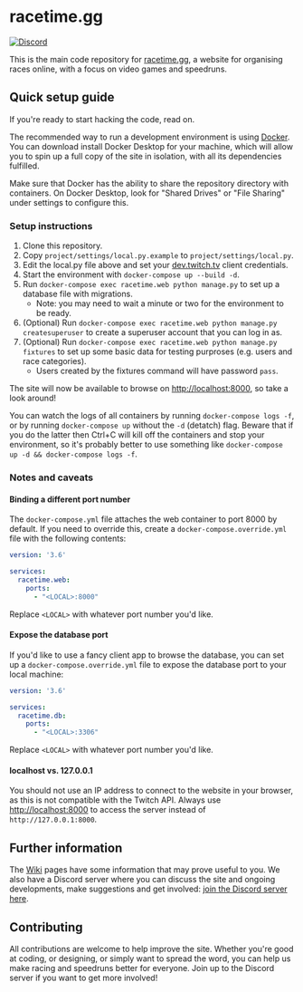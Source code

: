 # racetime.gg

[![Discord](https://discordapp.com/api/guilds/660452709044060171/embed.png?style=shield)](https://discord.gg/65cvHG3)

This is the main code repository for [racetime.gg](https://racetime.gg), a
website for organising races online, with a focus on video games and speedruns.

## Quick setup guide

If you're ready to start hacking the code, read on.

The recommended way to run a development environment is using
[Docker](https://www.docker.com/). You can download install Docker Desktop
for your machine, which will allow you to spin up a full copy of the site in
isolation, with all its dependencies fulfilled.

Make sure that Docker has the ability to share the repository directory with
containers. On Docker Desktop, look for "Shared Drives" or "File Sharing" under
settings to configure this.

### Setup instructions

1. Clone this repository.
1. Copy `project/settings/local.py.example` to `project/settings/local.py`.
1. Edit the local.py file above and set your
   [dev.twitch.tv](https://dev.twitch.tv) client credentials.
1. Start the environment with `docker-compose up --build -d`.
1. Run `docker-compose exec racetime.web python manage.py` to set up a database
   file with migrations.
   * Note: you may need to wait a minute or two for the environment to be ready.
1. (Optional) Run
   `docker-compose exec racetime.web python manage.py createsuperuser` to
   create a superuser account that you can log in as.
1. (Optional) Run
   `docker-compose exec racetime.web python manage.py fixtures` to set up some
   basic data for testing purproses (e.g. users and race categories).
   * Users created by the fixtures command will have password `pass`.

The site will now be available to browse on
[http://localhost:8000](http://localhost:8000), so take a look around!

You can watch the logs of all containers by running `docker-compose logs -f`,
or by running `docker-compose up` without the `-d` (detatch) flag. Beware that
if you do the latter then Ctrl+C will kill off the containers and stop your
environment, so it's probably better to use something like
`docker-compose up -d && docker-compose logs -f`.

### Notes and caveats

#### Binding a different port number

The `docker-compose.yml` file attaches the web container to port 8000 by
default. If you need to override this, create a `docker-compose.override.yml`
file with the following contents:

```yaml
version: '3.6'

services:
  racetime.web:
    ports:
      - "<LOCAL>:8000"
```

Replace `<LOCAL>` with whatever port number you'd like.

#### Expose the database port

If you'd like to use a fancy client app to browse the database, you can set up
a `docker-compose.override.yml` file to expose the database port to your local
machine:

```yaml
version: '3.6'

services:
  racetime.db:
    ports:
      - "<LOCAL>:3306"
```

Replace `<LOCAL>` with whatever port number you'd like.

#### localhost vs. 127.0.0.1

You should not use an IP address to connect to the website in your browser, as
this is not compatible with the Twitch API. Always use
[http://localhost:8000](http://localhost:8000) to access the server instead of
`http://127.0.0.1:8000`.

## Further information

The [Wiki](https://github.com/deains/racetime-app/wiki) pages have some information that may prove useful to you.
We also have a Discord server where you can discuss the site and ongoing
developments, make suggestions and get involved:
[join the Discord server here](https://discord.gg/65cvHG3).

## Contributing

All contributions are welcome to help improve the site. Whether you're good at
coding, or designing, or simply want to spread the word, you can help us make
racing and speedruns better for everyone. Join up to the Discord server if you
want to get more involved!
